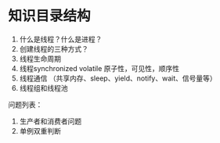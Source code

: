 # 知识目录结构

1. 什么是线程？什么是进程？
2. 创建线程的三种方式？
3. 线程生命周期
4. 线程synchronized volatile 原子性，可见性，顺序性
5. 线程通信 （共享内存、sleep、yield、notify、wait、信号量等）
6. 线程组和线程池


问题列表：
1. 生产者和消费者问题
2. 单例双重判断